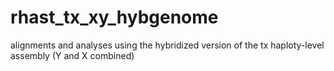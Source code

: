 # rhast_tx_xy_hybgenome
alignments and analyses using the hybridized version of the tx haploty-level assembly (Y and X combined)
